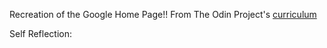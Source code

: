 Recreation of the Google Home Page!!
From The Odin Project's [curriculum](http://www.theodinproject.com/courses/web-development-101/lessons/html-css)

Self Reflection:
